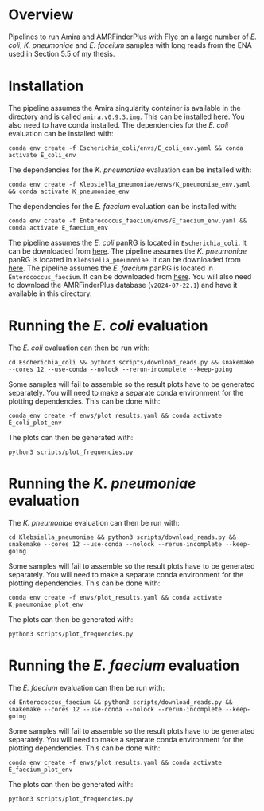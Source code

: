 
# Overview

Pipelines to run Amira and AMRFinderPlus with Flye on a large number of *E. coli*, *K. pneumoniae* and *E. faceium* samples with long reads from the ENA used in Section 5.5 of my thesis.

# Installation

The pipeline assumes the Amira singularity container is available in the directory and is called `amira.v0.9.3.img`. This can be installed [here](https://github.com/Danderson123/amira). You also need to have conda installed.
The dependencies for the *E. coli* evaluation can be installed with:
```{bash}
conda env create -f Escherichia_coli/envs/E_coli_env.yaml && conda activate E_coli_env
```
The dependencies for the *K. pneumoniae* evaluation can be installed with:

```{bash}
conda env create -f Klebsiella_pneumoniae/envs/K_pneumoniae_env.yaml && conda activate K_pneumoniae_env
```
The dependencies for the *E. faecium* evaluation can be installed with:

```{bash}
conda env create -f Enterococcus_faecium/envs/E_faecium_env.yaml && conda activate E_faecium_env
```
The pipeline assumes the *E. coli* panRG is located in `Escherichia_coli`. It can be downloaded from [here](https://figshare.com/ndownloader/files/54318899).
The pipeline assumes the *K. pneumoniae* panRG is located in `Klebsiella_pneumoniae`. It can be downloaded from [here](https://figshare.com/ndownloader/files/53398349).
The pipeline assumes the *E. faecium* panRG is located in `Enterococcus_faecium`. It can be downloaded from [here](https://figshare.com/ndownloader/files/53395052).
You will also need to download the AMRFinderPlus database (`v2024-07-22.1`) and have it available in this directory.

# Running the *E. coli* evaluation

The *E. coli* evaluation can then be run with:
```{bash}
cd Escherichia_coli && python3 scripts/download_reads.py && snakemake --cores 12 --use-conda --nolock --rerun-incomplete --keep-going
```
Some samples will fail to assemble so the result plots have to be generated separately. You will need to make a separate conda environment for the plotting dependencies. This can be done with:
```{bash}
conda env create -f envs/plot_results.yaml && conda activate E_coli_plot_env
```
The plots can then be generated with:
```{bash}
python3 scripts/plot_frequencies.py
```
# Running the *K. pneumoniae* evaluation

The *K. pneumoniae* evaluation can then be run with:
```{bash}
cd Klebsiella_pneumoniae && python3 scripts/download_reads.py && snakemake --cores 12 --use-conda --nolock --rerun-incomplete --keep-going
```
Some samples will fail to assemble so the result plots have to be generated separately. You will need to make a separate conda environment for the plotting dependencies. This can be done with:
```{bash}
conda env create -f envs/plot_results.yaml && conda activate K_pneumoniae_plot_env
```
The plots can then be generated with:
```{bash}
python3 scripts/plot_frequencies.py
```

# Running the *E. faecium* evaluation

The *E. faecium* evaluation can then be run with:
```{bash}
cd Enterococcus_faecium && python3 scripts/download_reads.py && snakemake --cores 12 --use-conda --nolock --rerun-incomplete --keep-going
```
Some samples will fail to assemble so the result plots have to be generated separately. You will need to make a separate conda environment for the plotting dependencies. This can be done with:
```{bash}
conda env create -f envs/plot_results.yaml && conda activate E_faecium_plot_env
```
The plots can then be generated with:
```{bash}
python3 scripts/plot_frequencies.py
```
